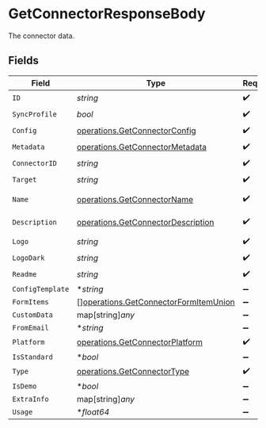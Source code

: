# GetConnectorResponseBody

The connector data.


## Fields

| Field                                                                                          | Type                                                                                           | Required                                                                                       | Description                                                                                    |
| ---------------------------------------------------------------------------------------------- | ---------------------------------------------------------------------------------------------- | ---------------------------------------------------------------------------------------------- | ---------------------------------------------------------------------------------------------- |
| `ID`                                                                                           | *string*                                                                                       | :heavy_check_mark:                                                                             | N/A                                                                                            |
| `SyncProfile`                                                                                  | *bool*                                                                                         | :heavy_check_mark:                                                                             | N/A                                                                                            |
| `Config`                                                                                       | [operations.GetConnectorConfig](../../models/operations/getconnectorconfig.md)                 | :heavy_check_mark:                                                                             | arbitrary                                                                                      |
| `Metadata`                                                                                     | [operations.GetConnectorMetadata](../../models/operations/getconnectormetadata.md)             | :heavy_check_mark:                                                                             | N/A                                                                                            |
| `ConnectorID`                                                                                  | *string*                                                                                       | :heavy_check_mark:                                                                             | N/A                                                                                            |
| `Target`                                                                                       | *string*                                                                                       | :heavy_check_mark:                                                                             | N/A                                                                                            |
| `Name`                                                                                         | [operations.GetConnectorName](../../models/operations/getconnectorname.md)                     | :heavy_check_mark:                                                                             | Validator function                                                                             |
| `Description`                                                                                  | [operations.GetConnectorDescription](../../models/operations/getconnectordescription.md)       | :heavy_check_mark:                                                                             | Validator function                                                                             |
| `Logo`                                                                                         | *string*                                                                                       | :heavy_check_mark:                                                                             | N/A                                                                                            |
| `LogoDark`                                                                                     | *string*                                                                                       | :heavy_check_mark:                                                                             | N/A                                                                                            |
| `Readme`                                                                                       | *string*                                                                                       | :heavy_check_mark:                                                                             | N/A                                                                                            |
| `ConfigTemplate`                                                                               | **string*                                                                                      | :heavy_minus_sign:                                                                             | N/A                                                                                            |
| `FormItems`                                                                                    | [][operations.GetConnectorFormItemUnion](../../models/operations/getconnectorformitemunion.md) | :heavy_minus_sign:                                                                             | N/A                                                                                            |
| `CustomData`                                                                                   | map[string]*any*                                                                               | :heavy_minus_sign:                                                                             | N/A                                                                                            |
| `FromEmail`                                                                                    | **string*                                                                                      | :heavy_minus_sign:                                                                             | N/A                                                                                            |
| `Platform`                                                                                     | [operations.GetConnectorPlatform](../../models/operations/getconnectorplatform.md)             | :heavy_check_mark:                                                                             | N/A                                                                                            |
| `IsStandard`                                                                                   | **bool*                                                                                        | :heavy_minus_sign:                                                                             | N/A                                                                                            |
| `Type`                                                                                         | [operations.GetConnectorType](../../models/operations/getconnectortype.md)                     | :heavy_check_mark:                                                                             | N/A                                                                                            |
| `IsDemo`                                                                                       | **bool*                                                                                        | :heavy_minus_sign:                                                                             | N/A                                                                                            |
| `ExtraInfo`                                                                                    | map[string]*any*                                                                               | :heavy_minus_sign:                                                                             | N/A                                                                                            |
| `Usage`                                                                                        | **float64*                                                                                     | :heavy_minus_sign:                                                                             | N/A                                                                                            |